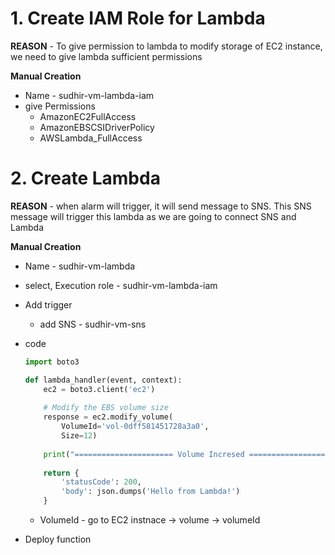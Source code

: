 # 1. Create IAM Role for Lambda

**REASON** - To give permission to lambda to modify storage of EC2 instance, we need to give lambda sufficient permissions

**Manual Creation**

* Name - sudhir-vm-lambda-iam
* give Permissions
  * AmazonEC2FullAccess
  * AmazonEBSCSIDriverPolicy
  * AWSLambda_FullAccess

# 2. Create Lambda

**REASON** - when alarm will trigger, it will send message to SNS. This SNS message will trigger this lambda as we are going to connect SNS and Lambda

**Manual Creation**

* Name - sudhir-vm-lambda

* select, Execution role - sudhir-vm-lambda-iam

* Add trigger

  * add SNS - sudhir-vm-sns

* code

  ```python
  import boto3
  
  def lambda_handler(event, context):
      ec2 = boto3.client('ec2')
      
      # Modify the EBS volume size
      response = ec2.modify_volume(
          VolumeId='vol-0dff581451728a3a0',
          Size=12)
      
      print("====================== Volume Incresed =================================")
      
      return {
          'statusCode': 200,
          'body': json.dumps('Hello from Lambda!')
      }
  ```

  * VolumeId - go to EC2 instnace -> volume -> volumeId

* Deploy function